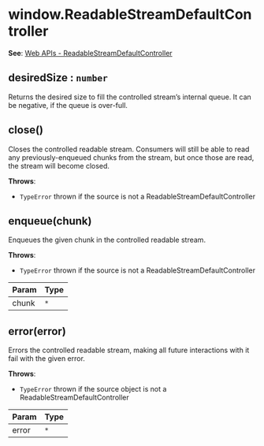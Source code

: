 
<a name="readablestreamdefaultcontroller" id="readablestreamdefaultcontroller"></a>

# window.ReadableStreamDefaultController
**See**: [Web APIs - ReadableStreamDefaultController](https://developer.mozilla.org/en-US/docs/Web/API/ReadableStreamDefaultController)  


<a name="readablestreamdefaultcontroller-desiredsize" id="readablestreamdefaultcontroller-desiredsize"></a>

## desiredSize : `number`
Returns the desired size to fill the controlled stream’s internal queue.
It can be negative, if the queue is over-full.



<a name="readablestreamdefaultcontroller-close" id="readablestreamdefaultcontroller-close"></a>

## close()
Closes the controlled readable stream.
Consumers will still be able to read any previously-enqueued chunks from the stream,
but once those are read, the stream will become closed.

**Throws**:

- `TypeError` thrown if the source is not a ReadableStreamDefaultController



<a name="readablestreamdefaultcontroller-enqueue" id="readablestreamdefaultcontroller-enqueue"></a>

## enqueue(chunk)
Enqueues the given chunk in the controlled readable stream.

**Throws**:

- `TypeError` thrown if the source is not a ReadableStreamDefaultController


| Param | Type |
| --- | --- |
| chunk | `*` | 



<a name="readablestreamdefaultcontroller-error" id="readablestreamdefaultcontroller-error"></a>

## error(error)
Errors the controlled readable stream, making all future interactions with it fail with the given error.

**Throws**:

- `TypeError` thrown if the source object is not a ReadableStreamDefaultController


| Param | Type |
| --- | --- |
| error | `*` | 


  
